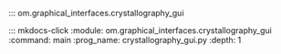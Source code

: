 ::: om.graphical_interfaces.crystallography_gui

::: mkdocs-click
    :module: om.graphical_interfaces.crystallography_gui
    :command: main
    :prog_name: crystallography_gui.py
    :depth: 1

